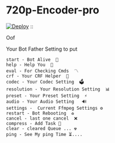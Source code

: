 # 720p-Encoder-pro

[![Deploy](https://www.herokucdn.com/deploy/button.svg)](https://heroku.com/deploy?template=https://github.com/meiranbot/720P-ENCODER-BOT)
::

Oof 

Your Bot Father Setting to put

```
start - Bot Alive  🚀
help - Help You  📜
eval - For Checking Cmds  〽️ 
crf - Your CRF Helper  👾
codec - Your Codec Setting  🗳
resolution - Your Resolution Setting  📊
preset - Your Preset Setting  ⚡️
audio - Your Audio Setting   🔊
settings -  Current Ffmpeg Settings ⚙
restart - Bot Rebooting  ♻️
cancel - last one cancel  ❌
compress - Add Task 🔰
clear - cleared Queue ... ☢
ping - See My ping Time ⏳.... 
